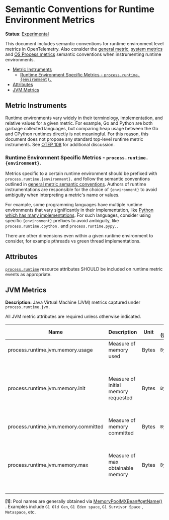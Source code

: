 # Semantic Conventions for Runtime Environment Metrics

**Status**: [Experimental](../../document-status.md)

This document includes semantic conventions for runtime environment level
metrics in OpenTelemetry. Also consider the [general
metric](README.md#general-metric-semantic-conventions), [system
metrics](system-metrics.md) and [OS Process metrics](process-metrics.md)
semantic conventions when instrumenting runtime environments.

<!-- Re-generate TOC with `markdown-toc --no-first-h1 -i` -->

<!-- toc -->

- [Metric Instruments](#metric-instruments)
  * [Runtime Environment Specific Metrics - `process.runtime.{environment}.`](#runtime-environment-specific-metrics---processruntimeenvironment)
- [Attributes](#attributes)
- [JVM Metrics](#jvm-metrics)

<!-- tocstop -->

## Metric Instruments

Runtime environments vary widely in their terminology, implementation, and
relative values for a given metric. For example, Go and Python are both
garbage collected languages, but comparing heap usage between the Go and
CPython runtimes directly is not meaningful. For this reason, this document
does not propose any standard top-level runtime metric instruments. See [OTEP
108](https://github.com/open-telemetry/oteps/pull/108/files) for additional
discussion.

### Runtime Environment Specific Metrics - `process.runtime.{environment}.`

Metrics specific to a certain runtime environment should be prefixed with
`process.runtime.{environment}.` and follow the semantic conventions outlined in
[general metric semantic
conventions](README.md#general-metric-semantic-conventions). Authors of
runtime instrumentations are responsible for the choice of `{environment}` to
avoid ambiguity when interpreting a metric's name or values.

For example, some programming languages have multiple runtime environments
that vary significantly in their implementation, like [Python which has many
implementations](https://wiki.python.org/moin/PythonImplementations). For
such languages, consider using specific `{environment}` prefixes to avoid
ambiguity, like `process.runtime.cpython.` and `process.runtime.pypy.`.

There are other dimensions even within a given runtime environment to
consider, for example pthreads vs green thread implementations.

## Attributes

[`process.runtime`](../../resource/semantic_conventions/process.md#process-runtimes) resource attributes SHOULD be included on runtime metric events as appropriate.

## JVM Metrics

**Description:** Java Virtual Machine (JVM) metrics captured under `process.runtime.jvm.`

All JVM metric attributes are required unless otherwise indicated.

| Name                                 | Description                         | Unit  | Unit ([UCUM](README.md#instrument-units)) | Instrument Type            | Value Type | Attribute Key | Attribute Values |
|--------------------------------------|-------------------------------------|-------|-------------------------------------------|----------------------------|------------|---------------|------------------|
| process.runtime.jvm.memory.usage     | Measure of memory used              | Bytes | `By`                                      | Asynchronous UpDownCounter | Int64      | type          | `"heap"`, `"nonheap"`    |
|                                      |                                     |       |                                           |                            |            | pool          | Name of pool [1] |
| process.runtime.jvm.memory.init      | Measure of initial memory requested | Bytes | `By`                                      | Asynchronous UpDownCounter | Int64      | type          | heap, nonheap    |
|                                      |                                     |       |                                           |                            |            | pool          | Name of pool [1] |
| process.runtime.jvm.memory.committed | Measure of memory committed         | Bytes | `By`                                      | Asynchronous UpDownCounter | Int64      | type          | heap, nonheap    |
|                                      |                                     |       |                                           |                            |            | pool          | Name of pool [1] |
| process.runtime.jvm.memory.max       | Measure of max obtainable memory    | Bytes | `By`                                      | Asynchronous UpDownCounter | Int64      | type          | heap, nonheap    |
|                                      |                                     |       |                                           |                            |            | pool          | Name of pool [1] |

**[1]**: Pool names are generally obtained
via [MemoryPoolMXBean#getName()](https://docs.oracle.com/en/java/javase/11/docs/api/java.management/java/lang/management/MemoryPoolMXBean.html#getName())
. Examples include `G1 Old Gen`, `G1 Eden space`, `G1 Survivor Space`
, `Metaspace`, etc.
